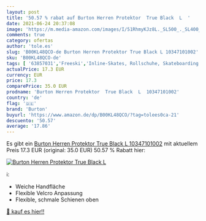 ```yaml
---
layout: post
title: '50.57 % rabat auf Burton Herren Protektor  True Black  L  '
date: 2021-06-24 20:37:08
image: 'https://m.media-amazon.com/images/I/51RhmyKJz8L._SL500_._SL400_.jpg'
comments: true
category: ofertas
author: 'tole.es'
slug: 'B00KL48QCO-de Burton Herren Protektor True Black L 10347101002'
sku: 'B00KL48QCO-de'
tags: [ '63857031','Freeski','Inline-Skates, Rollschuhe, Skateboarding & Scooter','Produkte','Protektoren','Skateboard-Schutzkleidung','Snow','Snowboard','Snowboard-Schutzausrüstung','Snowboarden','Sport','Sport & Freizeit','Sportausrüstung & -bekleidung','Wintersport','burton', ]
actualPrice: 17.3 EUR
currency: EUR
price: 17.3
comparePrice: 35.0 EUR
prodname: 'Burton Herren Protektor  True Black  L  10347101002'
country: 'de'
flag: '🇩🇪'
brand: 'Burton'
buyurl: 'https://www.amazon.de/dp/B00KL48QCO/?tag=tolees0ca-21'
descuento: '50.57'
average: '17.86'
---
```


Es gibt ein [Burton Herren Protektor  True Black  L  10347101002](https://www.amazon.de/dp/B00KL48QCO/?tag=tolees0ca-21) mit aktuellem Preis 17.3 EUR (original: 35.0 EUR) 50.57 % Rabatt hier:

[![Burton Herren Protektor  True Black  L  ](https://m.media-amazon.com/images/I/51RhmyKJz8L._SL500_._SL400_.jpg)](https://www.amazon.de/dp/B00KL48QCO/?tag=tolees0ca-21)

ℹ️:

- Weiche Handfläche
- Flexible Velcro Anpassung
- Flexible, schmale Schienen oben

[🛒 kauf es hier!!](https://www.amazon.de/dp/B00KL48QCO/?tag=tolees0ca-21)

